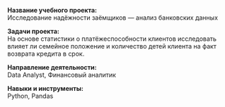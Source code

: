 **Название учебного проекта:**   
Исследование надёжности заёмщиков — анализ банковских данных

**Задачи проекта:**   
На основе статистики о платёжеспособности клиентов исследовать влияет ли семейное положение и количество детей клиента на факт возврата кредита в срок. 

**Направление деятельности:**   
Data Analyst, Финансовый аналитик

**Навыки и инструменты:**  
Python, Pandas
